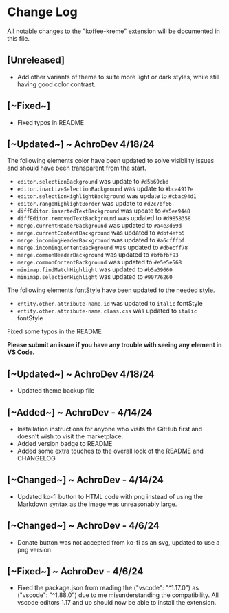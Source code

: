# Change Log

All notable changes to the "koffee-kreme" extension will be documented in this file.

## [Unreleased]

- Add other variants of theme to suite more light or dark styles, while still having good color contrast.

## [~Fixed~]
- Fixed typos in README

## [~Updated~] ~ AchroDev 4/18/24
The following elements color have been updated to solve visibility issues and should have been transparent from the start.
- ```editor.selectionBackground``` was update to ```#d5b69cbd```
- ```editor.inactiveSelectionBackground``` was update to ```#bca4917e```
- ```editor.selectionHighlightBackground``` was update to ```#cbac94d1```
- ```editor.rangeHighlightBorder``` was update to ```#d2c7bf66```
- ```diffEditor.insertedTextBackground``` was update to ```#a5ee9448```
- ```diffEditor.removedTextBackground``` was updated to ```#d9858358```
- ```merge.currentHeaderBackground``` was updated to ```#a4e3d69d```
- ```merge.currentContentBackground``` was updated to ```#dbf4efb5```
- ```merge.incomingHeaderBackground``` was updated to ```#a6cfffbf```
- ```merge.incomingContentBackground``` was updated to ```#dbecff78```
- ```merge.commonHeaderBackground``` was updated to ```#bfbfbf93```
- ```merge.commonContentBackground``` was updated to ```#e5e5e568```
- ```minimap.findMatchHighlight``` was updated to ```#b5a39660```
- ```minimap.selectionHighlight``` was updated to ```#90776260```

The following elements fontStyle have been updated to the needed style.
- ```entity.other.attribute-name.id``` was updated to ```italic``` fontStyle
- ```entity.other.attribute-name.class.css``` was updated to ```italic``` fontStyle

Fixed some typos in the README

**Please submit an issue if you have any trouble with seeing any element in VS Code.**

## [~Updated~] ~ AchroDev 4/18/24
- Updated theme backup file

## [~Added~] ~ AchroDev - 4/14/24
- Installation instructions for anyone who visits the GitHub first and doesn't wish to visit the marketplace.
- Added version badge to README
- Added some extra touches to the overall look of the README and CHANGELOG

## [~Changed~] ~ AchroDev - 4/14/24
- Updated ko-fi button to HTML code with png instead of using the Markdown syntax as the image was unreasonably large.

## [~Changed~] ~ AchroDev - 4/6/24
- Donate button was not accepted from ko-fi as an svg, updated to use a png version.

## [~Fixed~] ~ AchroDev - 4/6/24

- Fixed the package.json from reading the ("vscode": "^1.17.0") as ("vscode": "^1.88.0") due to me misunderstanding the compatibility. All vscode editors 1.17 and up should now be able to install the extension.